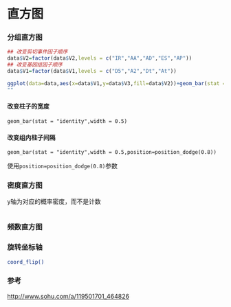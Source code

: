 # 直方图



### 分组直方图

```R
## 改变剪切事件因子顺序
data$V2=factor(data$V2,levels = c("IR","AA","AD","ES","AP"))
## 改变基因组因子顺序
data$V1=factor(data$V1,levels = c("D5","A2","Dt","At"))

ggplot(data=data,aes(x=data$V1,y=data$V3,fill=data$V2))+geom_bar(stat = "identity",position="dodge")
""
```

#### 改变柱子的宽度

`geom_bar(stat = "identity",width = 0.5)`

#### 改变组内柱子间隔

`geom_bar(stat = "identity",width = 0.5,position=position_dodge(0.8))`

使用`position=position_dodge(0.8)`参数

### 密度直方图

y轴为对应的概率密度，而不是计数

```R

```



### 频数直方图



### 旋转坐标轴

```bash
coord_flip()
```





### 参考

 http://www.sohu.com/a/119501701_464826 

